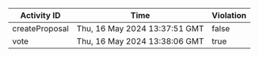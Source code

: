| Activity ID | Time | Violation |
| --- | --- | --- |
| createProposal | Thu, 16 May 2024 13:37:51 GMT | false |
| vote | Thu, 16 May 2024 13:38:06 GMT | true |